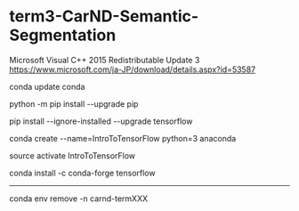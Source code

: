 # term3-CarND-Semantic-Segmentation

Microsoft Visual C++ 2015 Redistributable Update 3
https://www.microsoft.com/ja-JP/download/details.aspx?id=53587

conda update conda

python -m pip install --upgrade pip

pip install --ignore-installed --upgrade tensorflow 

conda create --name=IntroToTensorFlow python=3 anaconda

source activate IntroToTensorFlow

conda install -c conda-forge tensorflow
********************
conda env remove -n carnd-termXXX

